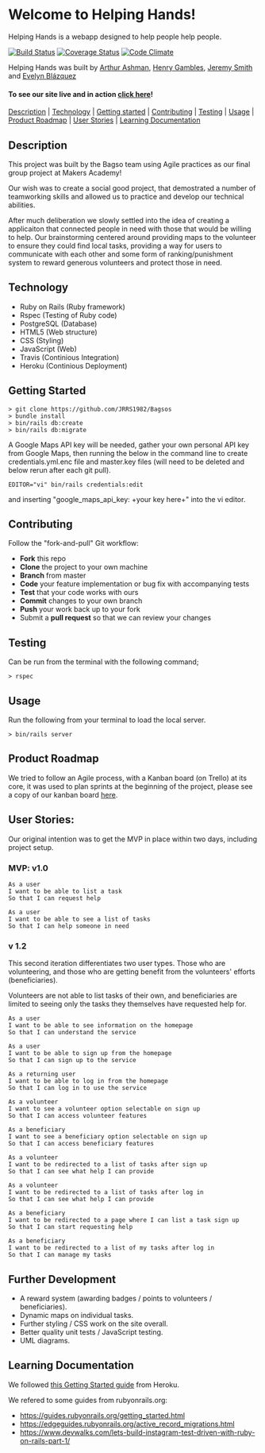 # Welcome to Helping Hands!
Helping Hands is a webapp designed to help people help people.

[![Build Status](https://travis-ci.org/JRRS1982/Bagsos.svg?branch=master)](https://travis-ci.org/JRRS1982/Bagsos)
[![Coverage Status](https://coveralls.io/repos/github/JRRS1982/Bagsos/badge.svg?branch=master)](https://coveralls.io/github/JRRS1982/Bagsos?branch=master) [![Code Climate](https://codeclimate.com/github/codeclimate/codeclimate/badges/gpa.svg)](https://codeclimate.com/github/JRRS1982/Bagsos)

Helping Hands was built by [Arthur Ashman](https://github.com/arthurashman), [Henry Gambles](https://github.com/henrygambles), [Jeremy Smith](https://github.com/JRRS1982) and [Evelyn Blázquez](https://github.com/EvelynAleLeo)

#### To see our site live and in action [click here](https://bagso.herokuapp.com/)!

[Description](#Description) | [Technology](#Technology) | [Getting started](#Getting-Started) | [Contributing](#Contributing) | [Testing](#Testing) | [Usage](#Usage) | [Product Roadmap](#Product-Roadmap) | [User Stories](#User-Stories) | [Learning Documentation](#Learning-Documentation)

## Description

This project was built by the Bagso team using Agile practices as our final group project at Makers Academy!

Our wish was to create a social good project, that demostrated a number of teamworking skills and allowed us to practice and develop our technical abilities.

After much deliberation we slowly settled into the idea of creating a applicaiton that connected people in need with those that would be willing to help. Our brainstorming centered around providing maps to the volunteer to ensure they could find local tasks, providing a way for users to communicate with each other and some form of ranking/punishment system to reward generous volunteers and protect those in need.

## Technology

- Ruby on Rails (Ruby framework)
- Rspec (Testing of Ruby code)
- PostgreSQL (Database)
- HTML5 (Web structure)
- CSS (Styling)
- JavaScript (Web)
- Travis (Continious Integration)
- Heroku (Continious Deployment)

## Getting Started
```
> git clone https://github.com/JRRS1982/Bagsos
> bundle install
> bin/rails db:create
> bin/rails db:migrate
```
A Google Maps API key will be needed, gather your own personal API key from Google Maps,
then running the below in the command line to create credentials.yml.enc file and master.key files (will need to be deleted and below rerun after each git pull).
```
EDITOR="vi" bin/rails credentials:edit
```
and inserting "google_maps_api_key: +your key here+" into the vi editor.

## Contributing
Follow the "fork-and-pull" Git workflow:
- **Fork** this repo
- **Clone** the project to your own machine
- **Branch** from master
- **Code** your feature implementation or bug fix with accompanying tests
- **Test** that your code works with ours
- **Commit** changes to your own branch
- **Push** your work back up to your fork
- Submit a **pull request** so that we can review your changes

## Testing

Can be run from the terminal with the following command;
```
> rspec
```
## Usage

Run the following from your terminal to load the local server.
```
> bin/rails server
```
## Product Roadmap

We tried to follow an Agile process, with a Kanban board (on Trello) at its core, it was used to plan sprints at the beginning of the project, please see a copy of our kanban board [here](https://trello.com/b/v1UxD2fP/bags-of-volunteers).

## User Stories:

Our original intention was to get the MVP in place within two days, including project setup.

### MVP: v1.0
```
As a user
I want to be able to list a task
So that I can request help
```
```
As a user
I want to be able to see a list of tasks
So that I can help someone in need
```
### v 1.2
This second iteration differentiates two user types. Those who are volunteering, and those who are getting benefit from the volunteers' efforts (beneficiaries).

Volunteers are not able to list tasks of their own, and beneficiaries are limited to seeing only the tasks they themselves have requested help for. 
```
As a user 
I want to be able to see information on the homepage
So that I can understand the service
```
```
As a user 
I want to be able to sign up from the homepage
So that I can sign up to the service
```
```
As a returning user 
I want to be able to log in from the homepage
So that I can log in to use the service
```
```
As a volunteer
I want to see a volunteer option selectable on sign up
So that I can access volunteer features
```
```
As a beneficiary
I want to see a beneficiary option selectable on sign up
So that I can access beneficiary features
```
```
As a volunteer 
I want to be redirected to a list of tasks after sign up
So that I can see what help I can provide
```
```
As a volunteer 
I want to be redirected to a list of tasks after log in
So that I can see what help I can provide
```
```
As a beneficiary 
I want to be redirected to a page where I can list a task sign up
So that I can start requesting help
```
```
As a beneficiary 
I want to be redirected to a list of my tasks after log in
So that I can manage my tasks
```

## Further Development

- A reward system (awarding badges / points to volunteers / beneficiaries).
- Dynamic maps on individual tasks.
- Further styling / CSS work on the site overall.
- Better quality unit tests / JavaScript testing.
- UML diagrams.

## Learning Documentation

We followed [this Getting Started guide](https://devcenter.heroku.com/articles/getting-started-with-rails5) from Heroku.


We refered to some guides from rubyonrails.org:
- https://guides.rubyonrails.org/getting_started.html
- https://edgeguides.rubyonrails.org/active_record_migrations.html
- https://www.devwalks.com/lets-build-instagram-test-driven-with-ruby-on-rails-part-1/

